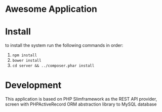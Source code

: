 # Awesome Application

# Install
to install the system run the following commands in order:

 1. `npm install`
 2. `bower install`
 3. `cd server && ../composer.phar install`

# Development
This application is based on PHP Slimframework as the REST API provider, screen with PHPActiveRecord ORM abstraction library to
MySQL database
